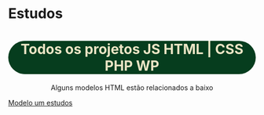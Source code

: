 # Estudos
<h1 style="text-align: center; background-color: #063d1e; color: #ebe5c5; border-radius: 40px;">Todos os projetos JS HTML | CSS PHP WP</h1>
        <p style="text-align: center;">Alguns modelos HTML estão relacionados a baixo</p>
        <li style="list-style: none;"><a href="https://alanqg.github.io/Estudos//HTML/Modulo-02-html%20Guanabara/13-projeto-do-zero(corecao-desafio)/part-09/" target="_blank">Modelo  um estudos</a></li>